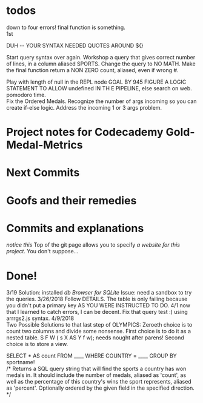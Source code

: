 # todos
down to four errors!
final function is something.  
1st

DUH -- YOUR SYNTAX NEEDED QUOTES AROUND ${}

Start query syntax over again.  Workshop a query that gives correct number of lines, in a column aliased SPORTS.
Change the query to NO MATH.
Make the final function return a NON ZERO count, aliased, even if wrong #.

Play with length of null in the REPL node
GOAL BY 945   FIGURE A LOGIC STATEMENT TO ALLOW undefined IN TH E PIPELINE, else search on web.  pomodoro time.    
Fix the Ordered Medals. Recognize the number of args incoming so you can create if-else logic.  Address the incoming 1 or 3 args problem.   

# Project notes for Codecademy Gold-Medal-Metrics

# Next Commits

# Goofs and their remedies
# Commits and explanations

_notice this_
Top of the git page allows you to specify *a website for this project*.  You don't suppose...

# Done!
3/19 Solution:  installed *db Browser for SQLite* Issue: need a sandbox to try the queries.
3/26/2018 Follow DETAILS.  The table is only failing because you didn't put a primary key AS YOU WERE INSTRUCTED TO DO.
4/1 now that I learned to catch errors, I can be decent.  Fix that query test :) using arrrgs2.js syntax.
4/9/2018  
Two Possible Solutions to that last step of OLYMPICS:
Zeroeth choice is to count two columns and divide some nonsense.
First choice is to do it as a nested table.  S  F  W  ( s  X AS Y f w); needs nought after parens!
Second choice is to store a view.


SELECT * AS count FROM ____ WHERE COUNTRY = ____ GROUP BY sportname!  
/*
Returns a SQL query string that will 
find 
the sports 
a country has won medals in. It should include 
the number of medals, aliased as 'count',
as well as 
the percentage of this country's wins the sport represents,
aliased as 'percent'. 
Optionally ordered by the given field in the specified direction.
*/



